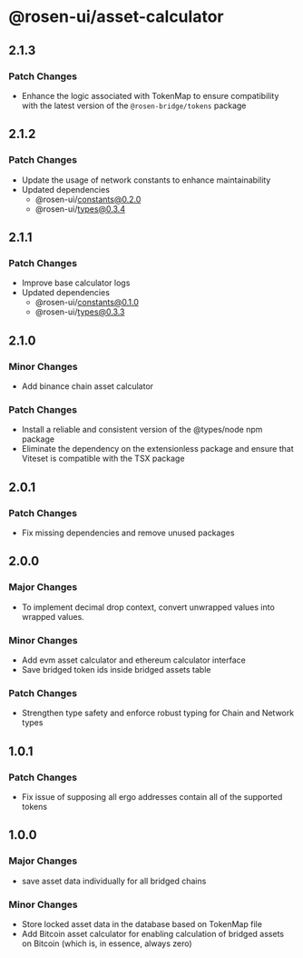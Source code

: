# @rosen-ui/asset-calculator

## 2.1.3

### Patch Changes

- Enhance the logic associated with TokenMap to ensure compatibility with the latest version of the `@rosen-bridge/tokens` package

## 2.1.2

### Patch Changes

- Update the usage of network constants to enhance maintainability
- Updated dependencies
  - @rosen-ui/constants@0.2.0
  - @rosen-ui/types@0.3.4

## 2.1.1

### Patch Changes

- Improve base calculator logs
- Updated dependencies
  - @rosen-ui/constants@0.1.0
  - @rosen-ui/types@0.3.3

## 2.1.0

### Minor Changes

- Add binance chain asset calculator

### Patch Changes

- Install a reliable and consistent version of the @types/node npm package
- Eliminate the dependency on the extensionless package and ensure that Viteset is compatible with the TSX package

## 2.0.1

### Patch Changes

- Fix missing dependencies and remove unused packages

## 2.0.0

### Major Changes

- To implement decimal drop context, convert unwrapped values into wrapped values.

### Minor Changes

- Add evm asset calculator and ethereum calculator interface
- Save bridged token ids inside bridged assets table

### Patch Changes

- Strengthen type safety and enforce robust typing for Chain and Network types

## 1.0.1

### Patch Changes

- Fix issue of supposing all ergo addresses contain all of the supported tokens

## 1.0.0

### Major Changes

- save asset data individually for all bridged chains

### Minor Changes

- Store locked asset data in the database based on TokenMap file
- Add Bitcoin asset calculator for enabling calculation of bridged assets on Bitcoin (which is, in essence, always zero)
